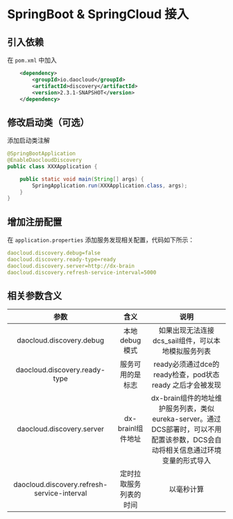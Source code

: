 # SpringBoot & SpringCloud 接入

## 引入依赖

在 `pom.xml` 中加入

```xml
    <dependency>
        <groupId>io.daocloud</groupId>
        <artifactId>discovery</artifactId>
        <version>2.3.1-SNAPSHOT</version>
    </dependency>
```

## 修改启动类（可选）

添加启动类注解

```java
@SpringBootApplication
@EnableDaocloudDiscovery
public class XXXApplication {

    public static void main(String[] args) {
        SpringApplication.run(XXXApplication.class, args);
    }
}
```

## 增加注册配置

在 `application.properties` 添加服务发现相关配置，代码如下所示：

```yaml
daocloud.discovery.debug=false
daocloud.discovery.ready-type=ready
daocloud.discovery.server=http://dx-brain
daocloud.discovery.refresh-service-interval=5000
```

## 相关参数含义
|参数|含义|说明
|:---:|:---:|:---:|
|daocloud.discovery.debug|本地debug模式|如果出现无法连接dcs_sail组件，可以本地模拟服务列表|
|daocloud.discovery.ready-type|服务可用的是标志|ready必须通过dce的ready检查，pod状态ready 之后才会被发现|
|daocloud.discovery.server|dx-brainl组件地址|dx-brain组件的地址维护服务列表，类似eureka-server。通过DCS部署时，可以不用配置该参数，DCS会自动将相关信息通过环境变量的形式导入|
|daocloud.discovery.refresh-service-interval|定时拉取服务列表的时间|以毫秒计算|
